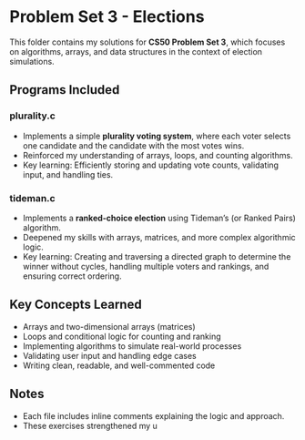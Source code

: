 # Problem Set 3 - Elections

This folder contains my solutions for **CS50 Problem Set 3**, which focuses on algorithms, arrays, and data structures in the context of election simulations.

## Programs Included

### plurality.c
- Implements a simple **plurality voting system**, where each voter selects one candidate and the candidate with the most votes wins.  
- Reinforced my understanding of arrays, loops, and counting algorithms.  
- Key learning: Efficiently storing and updating vote counts, validating input, and handling ties.

### tideman.c
- Implements a **ranked-choice election** using Tideman’s (or Ranked Pairs) algorithm.  
- Deepened my skills with arrays, matrices, and more complex algorithmic logic.  
- Key learning: Creating and traversing a directed graph to determine the winner without cycles, handling multiple voters and rankings, and ensuring correct ordering.

## Key Concepts Learned
- Arrays and two-dimensional arrays (matrices)  
- Loops and conditional logic for counting and ranking  
- Implementing algorithms to simulate real-world processes  
- Validating user input and handling edge cases  
- Writing clean, readable, and well-commented code

## Notes
- Each file includes inline comments explaining the logic and approach.  
- These exercises strengthened my u
